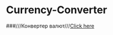 # Currency-Converter

###///Конвертер валют///[Click here](https://akezhev.github.io/Currency-Converter/)
